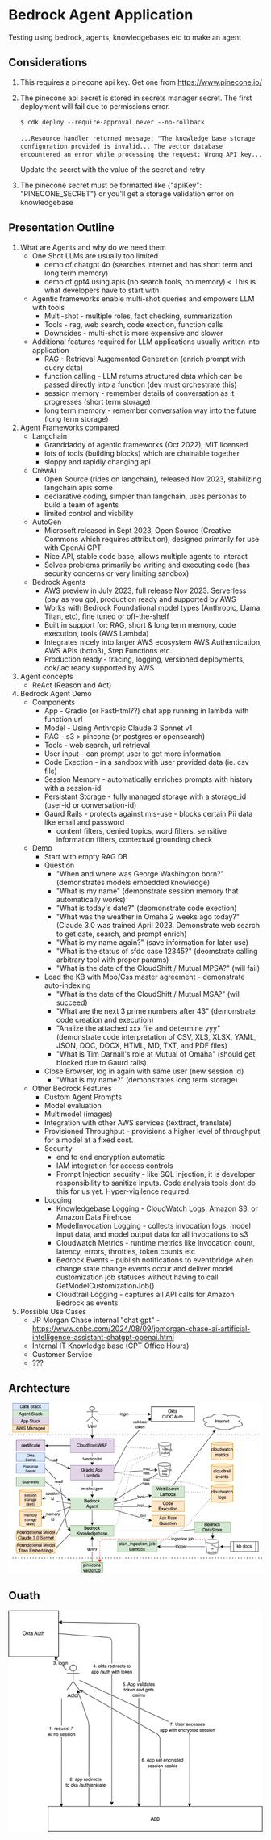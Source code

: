 # Bedrock Agent Application

Testing using bedrock, agents, knowledgebases etc to make an agent

## Considerations

1. This requires a pinecone api key. Get one from <https://www.pinecone.io/>

2. The pinecone api secret is stored in secrets manager secret. The first deployment will fail due to permissions error.

    ```shell
    $ cdk deploy --require-approval never --no-rollback

    ...Resource handler returned message: "The knowledge base storage configuration provided is invalid... The vector database encountered an error while processing the request: Wrong API key...
    ```

    Update the secret with the value of the secret and retry

3. The pinecone secret must be formatted like {"apiKey": "PINECONE_SECRET"} or you'll get a storage validation error on knowledgebase

## Presentation Outline

1. What are Agents and why do we need them
    - One Shot LLMs are usually too limited
      - demo of chatgpt 4o (searches internet and has short term and long term memory)
      - demo of gpt4 using apis (no search tools, no memory) < This is what developers have to start with
    - Agentic frameworks enable multi-shot queries and empowers LLM with tools
      - Multi-shot - multiple roles, fact checking, summarization
      - Tools - rag, web search, code exection, function calls
      - Downsides - multi-shot is more expensive and slower
    - Additional features required for LLM applications usually written into application
      - RAG - Retrieval Augemented Generation (enrich prompt with query data)
      - function calling - LLM returns structured data which can be passed directly into a function (dev must orchestrate this)
      - session memory - remember details of conversation as it progresses (short term storage)
      - long term memory - remember conversation way into the future (long term storage)
2. Agent Frameworks compared
    - Langchain
      - Granddaddy of agentic frameworks (Oct 2022), MIT licensed
      - lots of tools (building blocks) which are chainable together
      - sloppy and rapidly changing api
    - CrewAi
      - Open Source (rides on langchain), released Nov 2023, stabilizing langchain apis some
      - declarative coding, simpler than langchain, uses personas to build a team of agents
      - limited control and visbility
    - AutoGen
      - Microsoft released in Sept 2023, Open Source (Creative Commons which requires attribution), designed primarily for use with OpenAi GPT
      - Nice API, stable code base, allows multiple agents to interact
      - Solves problems primarily be writing and executing code (has security concerns or very limiting sandbox)
    - Bedrock Agents
      - AWS preview in July 2023, full release Nov 2023. Serverless (pay as you go), production ready and supported by AWS
      - Works with Bedrock Foundational model types (Anthropic, Llama, Titan, etc), fine tuned or off-the-shelf
      - Built in support for: RAG, short & long term memory, code execution, tools (AWS Lambda)
      - Integrates nicely into larger AWS ecosystem AWS Authentication, AWS APIs (boto3), Step Functions etc.
      - Production ready - tracing, logging, versioned deployments, cdk/iac ready supported by AWS
3. Agent concepts
   - ReAct (Reason and Act)
4. Bedrock Agent Demo
   - Components
     - App - Gradio (or FastHtml??) chat app running in lambda with function url
     - Model - Using Anthropic Claude 3 Sonnet v1
     - RAG - s3 > pincone (or postgres or opensearch)
     - Tools - web search, url retrieval
     - User input - can prompt user to get more information
     - Code Exection - in a sandbox with user provided data (ie. csv file)
     - Session Memory - automatically enriches prompts with history with a session-id
     - Persistant Storage - fully managed storage with a storage_id (user-id or conversation-id)
     - Gaurd Rails - protects against mis-use - blocks certain Pii data like email and password
       - content filters, denied topics, word filters, sensitive information filters, contextual grounding check
   - Demo
     - Start with empty RAG DB
     - Question
       - "When and where was George Washington born?" (demonstrates models embedded knowledge)
       - "What is my name" (demonstrate session memory that automatically works)
       - "What is today's date?" (deomonstrate code exection)
       - "What was the weather in Omaha 2 weeks ago today?" (Claude 3.0 was trained April 2023. Demonstrate web search to get date, search, and prompt enrich)
       - "What is my name again?" (save information for later use)
       - "What is the status of sfdc case 12345?" (deomstrate calling arbitrary tool with proper params)
       - "What is the date of the CloudShift / Mutual MPSA?" (will fail)
     - Load the KB with Moo/Css master agreement - demonstrate auto-indexing
       - "What is the date of the CloudShift / Mutual MSA?" (will succeed)
       - "What are the next 3 prime numbers after 43" (demonstrate code creation and execution)
       - "Analize the attached xxx file and determine yyy" (demonstrate code interpretation of CSV, XLS, XLSX, YAML, JSON, DOC, DOCX, HTML, MD, TXT, and PDF files)
       - "What is Tim Darnall's role at Mutual of Omaha" (should get blocked due to Gaurd rails)
     - Close Browser, log in again with same user (new session id)
       - "What is my name?" (demonstrates long term storage)
   - Other Bedrock Features
     - Custom Agent Prompts
     - Model evaluation
     - Multimodel (images)
     - Integration with other AWS services (texttract, translate)
     - Provisioned Throughput - provisions a higher level of throughput for a model at a fixed cost.
     - Security
       - end to end encryption automatic
       - IAM integration for access controls
       - Prompt Injection security - like SQL injection, it is developer responsibility to sanitize inputs. Code analysis tools dont do this for us yet. Hyper-vigilence required.
     - Logging
       - Knowledgebase Logging - CloudWatch Logs, Amazon S3, or Amazon Data Firehose
       - ModelInvocation Logging - collects invocation logs, model input data, and model output data for all invocations to s3
       - Cloudwatch Metrics - runtime metrics like invocation count, latency, errors, throttles, token counts etc
       - Bedrock Events - publish notifications to eventbridge when change state change events occur and deliver model customization job statuses without having to call GetModelCustomizationJob()
       - Cloudtrail Logging - captures all API calls for Amazon Bedrock as events
5. Possible Use Cases
   - JP Morgan Chase internal "chat gpt" - https://www.cnbc.com/2024/08/09/jpmorgan-chase-ai-artificial-intelligence-assistant-chatgpt-openai.html
   - Internal IT Knowledge base (CPT Office Hours)
   - Customer Service
   - ???

## Archtecture

![architecture](docs/architecture.png)

## Ouath
![ouath](docs/architecture-Ouath.drawio.png)
